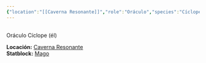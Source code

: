 ```yaml
---
{"location":"[[Caverna Resonante]]","role":"Oráculo","species":"Cíclope","pronouns":"él","reference":"","description":"Oráculo Cíclope (él)","statblock":"[[Mago]]","type":"person","dg-publish":null,"dg-publish-dm":true,"permalink":"/personas/mogaros/","dgPassFrontmatter":true}
---
```


<p><span><div data-callout-metadata="" data-callout-fold="" data-callout="info" class="callout node-insert-event"><div class="callout-title" dir="auto"><div class="callout-icon"><svg width="16" height="16"></svg></div><div class="callout-title-inner">Oráculo Cíclope (él)</div></div><div class="callout-content">
<p dir="auto"><strong>Locación:</strong> <a data-tooltip-position="top" aria-label="Lugares/Caverna Resonante.md" data-href="Lugares/Caverna Resonante.md" href="Lugares/Caverna Resonante.md" class="internal-link" target="_blank" rel="noopener nofollow">Caverna Resonante</a><br>
<strong>Statblock:</strong> <a data-tooltip-position="top" aria-label="Statblocks/Mago.md" data-href="Statblocks/Mago.md" href="Statblocks/Mago.md" class="internal-link" target="_blank" rel="noopener nofollow">Mago</a></p>
</div></div></span></p>